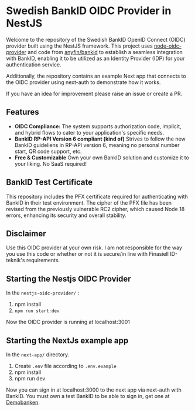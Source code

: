 # Swedish BankID OIDC Provider in NestJS
Welcome to the repository of the Swedish BankID OpenID Connect (OIDC) provider built using the NestJS framework. This project uses [node-oidc-provider](https://github.com/panva/node-oidc-provider) and code from [anyfin/bankid](https://github.com/anyfin/bankid/) to establish a seamless integration with BankID, enabling it to be utilized as an Identity Provider (IDP) for your authentication service.

Additionally, the repository contains an example Next app that connects to the OIDC provider using next-auth to demonstrate how it works.

If you have an idea for improvement please raise an issue or create a PR.

## Features
- **OIDC Compliance:** The system supports authorization code, implicit, and hybrid flows to cater to your application's specific needs.
- **BankID RP-API Version 6 compliant (kind of)** Strives to follow the new BankID guideliens in RP-API version 6, meaning no personal number start, QR code support, etc.
- **Free & Customizable** Own your own BankID solution and customize it to your liking. No SaaS required!

## BankID Test Certificate
This repository includes the PFX certificate required for authenticating with BankID in their test environment. The cipher of the PFX file has been revised from the previously vulnerable RC2 cipher, which caused Node 18 errors, enhancing its security and overall stability.

## Disclaimer
Use this OIDC provider at your own risk. I am not responsible for the way you use this code or whether or not it is secure/in line with Finasiell ID-teknik's requirements.


## Starting the Nestjs OIDC Provider

In the `nestjs-oidc-provider/` :

1. npm install
2. `npm run start:dev`

Now the OIDC provider is running at localhost:3001

## Starting the NextJs example app

In the `next-app/` directory.

1. Create `.env` file according to `.env.example`
2. npm install
3. npm run dev

Now you can sign in at localhost:3000 to the next app via next-auth with BankID. You must own a test BankID to be able to sign in, get one at [Demobanken](https://demo.bankid.com/).
